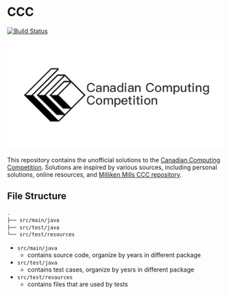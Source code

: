# CCC
[![Build Status](https://travis-ci.org/yan-ren/CCC.svg?branch=master)](https://travis-ci.org/yan-ren/CCC)

![CCC logo](logo.jpeg)

This repository contains the unofficial solutions to the [Canadian Computing Competition](https://cemc.math.uwaterloo.ca/contests/computing.html). Solutions are inspired by various sources, including personal solutions, online resources, and [Milliken Mills CCC repository](http://mmhs.ca/ccc/index.htm).

## File Structure

```sh
.
├── src/main/java
├── src/test/java
└── src/test/resources
```

- `src/main/java`
    - contains source code, organize by years in different package
- `src/test/java`
    - contains test cases, organize by yesrs in different package
- `src/test/resources`
    - contains files that are used by tests
